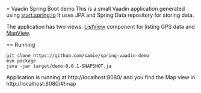 = Vaadin Spring Boot demo
This is a small Vaadin application generated using [start.spring.io](http://start.spring.io)
It uses JPA and Spring Data repository for storing data.

The application has two views: [ListView](src/main/java/demo/ListView.java) component for listing
GPS data and [MapView](src/main/java/demo/MapView.java).

== Running

    git clone https://github.com/samie/spring-vaadin-demo
    mvn package
    java -jar target/demo-0.0.1-SNAPSHOT.ja

Application is running at http://localhost:8080/ and you
find the Map view in http://localhost:8080/#!map








